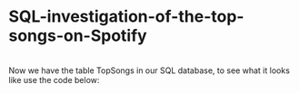 # SQL-investigation-of-the-top-songs-on-Spotify
<br />
Now we have the table TopSongs in our SQL database, to see what it looks like use the code below:
<br />
